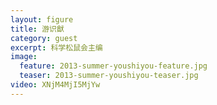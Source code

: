 ```yaml
---
layout: figure
title: 游识猷 
category: guest
excerpt: 科学松鼠会主编
image:
  feature: 2013-summer-youshiyou-feature.jpg
  teaser: 2013-summer-youshiyou-teaser.jpg
video: XNjM4MjI5MjYw
---
```



